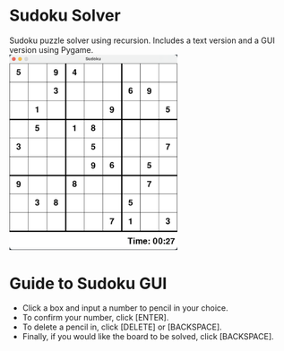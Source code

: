 # Sudoku Solver
Sudoku puzzle solver using recursion. Includes a text version and a GUI version using Pygame.\
<img src = "./sudoku.png" width=300>

# Guide to Sudoku GUI
- Click a box and input a number to pencil in your choice.
- To confirm your number, click [ENTER].
- To delete a pencil in, click [DELETE] or [BACKSPACE].
- Finally, if you would like the board to be solved, click [BACKSPACE].
